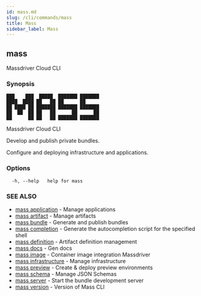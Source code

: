 ```yaml
---
id: mass.md
slug: /cli/commands/mass
title: Mass
sidebar_label: Mass
---
```

## mass

Massdriver Cloud CLI

### Synopsis


    ███    ███  █████  ███████ ███████
    ████  ████ ██   ██ ██      ██
    ██ ████ ██ ███████ ███████ ███████
    ██  ██  ██ ██   ██      ██      ██
    ██      ██ ██   ██ ███████ ███████

Massdriver Cloud CLI

Develop and publish private bundles.

Configure and deploying infrastructure and applications.


### Options

```
  -h, --help   help for mass
```

### SEE ALSO

* [mass application](/cli/commands/mass_application)	 - Manage applications
* [mass artifact](/cli/commands/mass_artifact)	 - Manage artifacts
* [mass bundle](/cli/commands/mass_bundle)	 - Generate and publish bundles
* [mass completion](/cli/commands/mass_completion)	 - Generate the autocompletion script for the specified shell
* [mass definition](/cli/commands/mass_definition)	 - Artifact definition management
* [mass docs](/cli/commands/mass_docs)	 - Gen docs
* [mass image](/cli/commands/mass_image)	 - Container image integration Massdriver
* [mass infrastructure](/cli/commands/mass_infrastructure)	 - Manage infrastructure
* [mass preview](/cli/commands/mass_preview)	 - Create & deploy preview environments
* [mass schema](/cli/commands/mass_schema)	 - Manage JSON Schemas
* [mass server](/cli/commands/mass_server)	 - Start the bundle development server
* [mass version](/cli/commands/mass_version)	 - Version of Mass CLI
